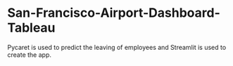 # San-Francisco-Airport-Dashboard-Tableau

Pycaret is used to predict the leaving of employees and Streamlit is used to create the app.
